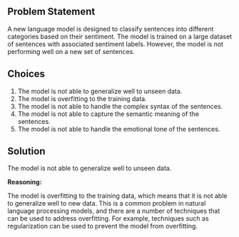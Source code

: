 ## Problem Statement

A new language model is designed to classify sentences into different categories based on their sentiment. The model is trained on a large dataset of sentences with associated sentiment labels. However, the model is not performing well on a new set of sentences.

## Choices

1. The model is not able to generalize well to unseen data.
2. The model is overfitting to the training data.
3. The model is not able to handle the complex syntax of the sentences.
4. The model is not able to capture the semantic meaning of the sentences.
5. The model is not able to handle the emotional tone of the sentences.

## Solution

The model is not able to generalize well to unseen data.

**Reasoning:**

The model is overfitting to the training data, which means that it is not able to generalize well to new data. This is a common problem in natural language processing models, and there are a number of techniques that can be used to address overfitting. For example, techniques such as regularization can be used to prevent the model from overfitting.